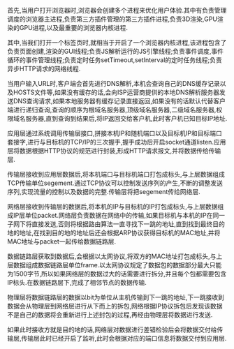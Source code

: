​	首先,当用户打开浏览器时,浏览器会创建多个进程来优化用户体验.其中有负责管理调度的浏览器主进程,负责第三方插件管理的第三方插件进程,负责3D渲染,GPU渲染的GPU进程,以及最重要的浏览器内核进程.

​	其中,当我们打开一个标签页时,就相当于开启了一个浏览器内核进程,该进程包含了负责页面创建,渲染的GUI线程;负责JS解析运行的JS引擎线程;负责事件调度,事件循环的事件管理线程;负责定时任务setTimeout,setInterval的定时任务线程;负责异步HTTP请求的网络线程.

​	当用户输入URL时,客户端会首先进行DNS解析,本机会查询自己的DNS缓存记录以及HOSTS文件等,如果没有缓存的话,会向ISP运营商提供的本地DNS解析服务器发送DNS查询请求,如果本地服务器有缓存记录直接返回,如果没有的话默认代替客户端进行递归查询,查询的顺序为根域名服务器,顶级域名服务器,二级域名服务器,权限域名服务器,直到查询到结果后,将IP返回交给客户机,此时客户机已知目标IP地址.

​	应用层通过系统调用传输层接口,拼接本机IP和随机端口以及目标机IP和目标端口套接字,进行与目标机的TCP/IP的三次握手,握手成功后开启socket通道listen.应用层将数据根据HTTP协议的规范进行封装,形成HTTP请求报文,并将数据传给传输层.

​	传输层接收到应用层数据后,将本机端口与目标机端口打包成标头,与上层数据组成TCP传输单位segement.通过TCP协议可以控制发送序列的产生,不断的调整发送序列,实现流量的控制以及数据的完整.传输层将把segement传给网络层.

​	网络层接收到传输层的数据后,将本机的IP与目标机的IP打包成标头,与上层数据组成IP层单位packet.网络层负责数据在网络中的传输,如果目标机与本机的IP在同一子网下将直接发送,否则将根据路由算法一直寻找下一跳的地址,直到找到最终目的地的地址,在找到目的地的地址后还会根据ARP协议获得目标机的MAC地址,并将MAC地址与packet一起传给数据链路层.

​	数据链路层获取到数据后,会根据以太网协议,将双方的MAC地址打包成标头,与上层数据组成数据链路层单位frame.以太网协议规定了数据包的数据部分最大只能为1500字节,所以如果网络层的数据过大的话需要进行拆分,并且每个包都需要包含IP标头.在数据链路层下,完成了相邻节点的数据传输.

​	物理层将数据链路层的数据以bit为单位从主机传输到下一跳的地址,下一跳接收到数据会从物理层到网络层进行从下而上的拆包,网络根据IP协议拆包后发现该数据不是自己的数据将会重新进行上述封包的过程,再经由物理层将数据进行发送.

​	如果此时接收方就是目的地的话,网络层对数据进行差错检验后会将数据交付给传输层,传输层此时已经开启了监听,此时会根据对应的端口信息将数据交付到应用层.

